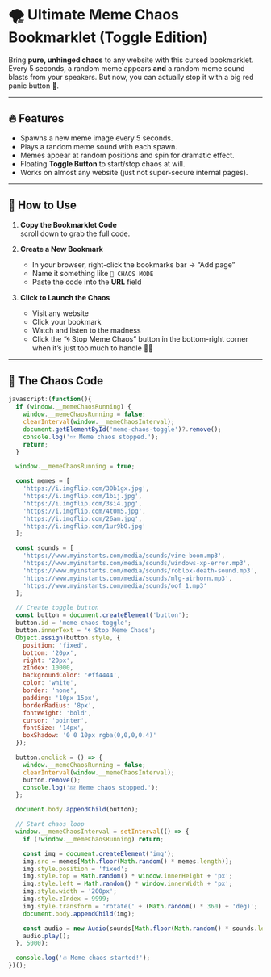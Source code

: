 # 🌪 Ultimate Meme Chaos Bookmarklet (Toggle Edition)

Bring **pure, unhinged chaos** to any website with this cursed bookmarklet. Every 5 seconds, a random meme appears **and** a random meme sound blasts from your speakers. But now, you can actually stop it with a big red panic button 🛑.

---

## 🔥 Features
- Spawns a new meme image every 5 seconds.
- Plays a random meme sound with each spawn.
- Memes appear at random positions and spin for dramatic effect.
- Floating **Toggle Button** to start/stop chaos at will.
- Works on almost any website (just not super-secure internal pages).

---

## 🚀 How to Use

1. **Copy the Bookmarklet Code**  
  scroll down to grab the full code.

2. **Create a New Bookmark**  
   - In your browser, right-click the bookmarks bar → “Add page”
   - Name it something like `🧨 CHAOS MODE`
   - Paste the code into the **URL** field

3. **Click to Launch the Chaos**  
   - Visit any website
   - Click your bookmark
   - Watch and listen to the madness
   - Click the “🌀 Stop Meme Chaos” button in the bottom-right corner when it’s just too much to handle 😵‍💫

---

## 📜 The Chaos Code

```javascript
javascript:(function(){
  if (window.__memeChaosRunning) {
    window.__memeChaosRunning = false;
    clearInterval(window.__memeChaosInterval);
    document.getElementById('meme-chaos-toggle')?.remove();
    console.log('💤 Meme chaos stopped.');
    return;
  }

  window.__memeChaosRunning = true;

  const memes = [
    'https://i.imgflip.com/30b1gx.jpg',
    'https://i.imgflip.com/1bij.jpg',
    'https://i.imgflip.com/3si4.jpg',
    'https://i.imgflip.com/4t0m5.jpg',
    'https://i.imgflip.com/26am.jpg',
    'https://i.imgflip.com/1ur9b0.jpg'
  ];

  const sounds = [
    'https://www.myinstants.com/media/sounds/vine-boom.mp3',
    'https://www.myinstants.com/media/sounds/windows-xp-error.mp3',
    'https://www.myinstants.com/media/sounds/roblox-death-sound.mp3',
    'https://www.myinstants.com/media/sounds/mlg-airhorn.mp3',
    'https://www.myinstants.com/media/sounds/oof_1.mp3'
  ];

  // Create toggle button
  const button = document.createElement('button');
  button.id = 'meme-chaos-toggle';
  button.innerText = '🌀 Stop Meme Chaos';
  Object.assign(button.style, {
    position: 'fixed',
    bottom: '20px',
    right: '20px',
    zIndex: 10000,
    backgroundColor: '#ff4444',
    color: 'white',
    border: 'none',
    padding: '10px 15px',
    borderRadius: '8px',
    fontWeight: 'bold',
    cursor: 'pointer',
    fontSize: '14px',
    boxShadow: '0 0 10px rgba(0,0,0,0.4)'
  });

  button.onclick = () => {
    window.__memeChaosRunning = false;
    clearInterval(window.__memeChaosInterval);
    button.remove();
    console.log('💤 Meme chaos stopped.');
  };

  document.body.appendChild(button);

  // Start chaos loop
  window.__memeChaosInterval = setInterval(() => {
    if (!window.__memeChaosRunning) return;

    const img = document.createElement('img');
    img.src = memes[Math.floor(Math.random() * memes.length)];
    img.style.position = 'fixed';
    img.style.top = Math.random() * window.innerHeight + 'px';
    img.style.left = Math.random() * window.innerWidth + 'px';
    img.style.width = '200px';
    img.style.zIndex = 9999;
    img.style.transform = 'rotate(' + (Math.random() * 360) + 'deg)';
    document.body.appendChild(img);

    const audio = new Audio(sounds[Math.floor(Math.random() * sounds.length)]);
    audio.play();
  }, 5000);

  console.log('🔥 Meme chaos started!');
})();
